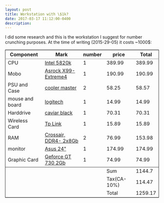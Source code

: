 ```yaml
---
layout: post
title: Workstation with \$1k?
date: 2017-03-17 11:12:00-0400
description: 
---
```



<p>
I did some research and this is the workstation I suggest for number crunching purposes. At the time of writing (2015-29-05) it costs ~1000$: 
</p>



<table border="2" cellspacing="0" cellpadding="6" rules="groups" frame="hsides">


<colgroup>
<col  class="left" />

<col  class="left" />

<col  class="right" />

<col  class="right" />

<col  class="right" />
</colgroup>
<thead>
<tr>
<th scope="col" class="left">Component</th>
<th scope="col" class="left">Mark</th>
<th scope="col" class="right">number</th>
<th scope="col" class="right">price</th>
<th scope="col" class="right">Total</th>
</tr>
</thead>
<tbody>
<tr>
<td class="left">CPU</td>
<td class="left"><a href="http://www.newegg.com/Product/Product.aspx?Item=N82E16819117402">Intel 5820k</a></td>
<td class="right">1</td>
<td class="right">389.99</td>
<td class="right">389.99</td>
</tr>

<tr>
<td class="left">Mobo</td>
<td class="left"><a href="http://www.newegg.com/Product/Product.aspx?Item=N82E16813157543&nm_mc=AFC-C8Junction&cm_mmc=AFC-C8Junction-_-na-_-na-_-na&cm_sp=&AID=10446076&PID=3938566&SID=">Asrock X99-Extreme4</a></td>
<td class="right">1</td>
<td class="right">190.99</td>
<td class="right">190.99</td>
</tr>

<tr>
<td class="left">PSU and Case</td>
<td class="left"><a href="http://www.amazon.com/Cooler-Master-Elite-350-CMP/dp/B003O2KEPC/ref=sr_1_3?ie=UTF8&qid=1382887651&sr=8-3&keywords=case+and+psu+cooler+master">cooler master</a></td>
<td class="right">2</td>
<td class="right">58.25</td>
<td class="right">58.57</td>
</tr>

<tr>
<td class="left">mouse and board</td>
<td class="left"><a href="http://www.amazon.com/Logitech-Desktop-MK120-Mouse-keyboard/dp/B003NREDC8/ref=sr_1_3?ie=UTF8&qid=1382887730&sr=8-3&keywords=logitech+mouse+and+keyboard+combo">logitech</a></td>
<td class="right">1</td>
<td class="right">14.99</td>
<td class="right">14.99</td>
</tr>

<tr>
<td class="left">Harddrive</td>
<td class="left"><a href="http://www.amazon.com/Black-Performance-Desktop-Hard-Drive/dp/B00FJRS6FU/ref=dp_ob_title_ce">caviar black</a></td>
<td class="right">1</td>
<td class="right">70.31</td>
<td class="right">70.31</td>
</tr>

<tr>
<td class="left">Wireless Card</td>
<td class="left"><a href="http://www.amazon.com/TP-LINK-TL-WN881ND-Wireless-Express-Low-profile/dp/B0079XWMEI/ref=sr_1_4?s=electronics&ie=UTF8&qid=1382888142&sr=1-4&keywords=wireless+card">Tp Link</a></td>
<td class="right">1</td>
<td class="right">15.89</td>
<td class="right">15.89</td>
</tr>

<tr>
<td class="left">RAM</td>
<td class="left"><a href="http://www.newegg.com/Product/Product.aspx?Item=N82E16820148863">Crossair, DDR4- 2x8Gb</a></td>
<td class="right">2</td>
<td class="right">76.99</td>
<td class="right">153.98</td>
</tr>

<tr>
<td class="left">monitor</td>
<td class="left"><a href="http://www.amazon.com/dp/B0058UUR6E/ref=twister_B00HV850KE?_encoding=UTF8&psc=1">Asus 24"</a></td>
<td class="right">1</td>
<td class="right">174.99</td>
<td class="right">174.99</td>
</tr>

<tr>
<td class="left">Graphic Card</td>
<td class="left"><a href="http://www.newegg.com/Product/Product.aspx?Item=N82E16814487052">Geforce GT 730 2Gb</a></td>
<td class="right">1</td>
<td class="right">74.99</td>
<td class="right">74.99</td>
</tr>
</tbody>
<tbody>
<tr>
<td class="left">&#xa0;</td>
<td class="left">&#xa0;</td>
<td class="right">&#xa0;</td>
<td class="right">Sum</td>
<td class="right">1144.7</td>
</tr>

<tr>
<td class="left">&#xa0;</td>
<td class="left">&#xa0;</td>
<td class="right">&#xa0;</td>
<td class="right">Tax(CA-10%)</td>
<td class="right">114.47</td>
</tr>

<tr>
<td class="left">&#xa0;</td>
<td class="left">&#xa0;</td>
<td class="right">&#xa0;</td>
<td class="right">Total</td>
<td class="right">1259.17</td>
</tr>
</tbody>
</table>
